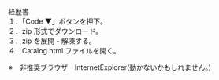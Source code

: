 経歴書  
１．「Code ▼」ボタンを押下。  
２．zip 形式でダウンロード。  
３．zip を展開・解凍する。  
４．Catalog.html ファイルを開く。  

※　非推奨ブラウザ　InternetExplorer(動かないかもしれません。)
